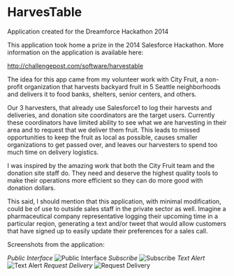 # HarvesTable
Application created for the Dreamforce Hackathon 2014

This application took home a prize in the 2014 Salesforce Hackathon.  More information on the application is available here:

http://challengepost.com/software/harvestable

The idea for this app came from my volunteer work with City Fruit, a non-profit organization that harvests backyard fruit in 5 Seattle neighborhoods and delivers it to food banks, shelters, senior centers, and others.

Our 3 harvesters, that already use Salesforce1 to log their harvests and deliveries, and donation site coordinators are the target users. Currently these coordinators have limited ability to see what we are harvesting in their area and to request that we deliver them fruit. This leads to missed opportunities to keep the fruit as local as possible, causes smaller organizations to get passed over, and leaves our harvesters to spend too much time on delivery logistics.

I was inspired by the amazing work that both the City Fruit team and the donation site staff do. They need and deserve the highest quality tools to make their operations more efficient so they can do more good with donation dollars.

This said, I should mention that this application, with minimal modification, could be of use to outside sales staff in the private sector as well. Imagine a pharmaceutical company representative logging their upcoming time in a particular reqion, generating a text and/or tweet that would allow customers that have signed up to easily update their preferences for a sales call.

Screenshots from the application:

*Public Interface*
![Public Interface](https://raw.githubusercontent.com/kaypro4/harvestable/master/images/gallery1.jpg)
*Subscribe*
![Subscribe](https://raw.githubusercontent.com/kaypro4/harvestable/master/images/gallery2.jpg)
*Text Alert*
![Text Alert](https://raw.githubusercontent.com/kaypro4/harvestable/master/images/gallery3.jpg)
*Request Delivery*
![Request Delivery](https://raw.githubusercontent.com/kaypro4/harvestable/master/images/gallery4.jpg)

